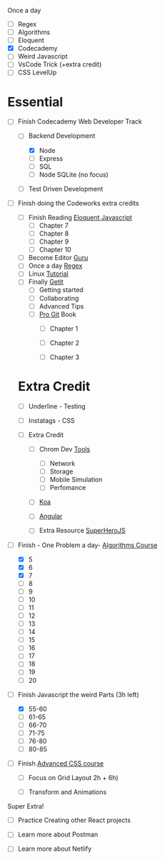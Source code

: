 Once a day

- [ ] Regex
- [ ] Algorithms
- [ ] Eloquent
- [x] Codecademy
- [ ] Weird Javascript
- [ ] VsCode Trick (+extra credit)
- [ ] CSS LevelUp

# Essential

- [ ] Finish Codecademy Web Developer Track

  - [ ] Backend Development
    - [x] Node
    - [ ] Express
    - [ ] SQL
    - [ ] Node SQLite (no focus)
  - [ ] Test Driven Development

  

- [ ] Finish doing the Codeworks extra credits
  - [ ] Finish Reading [Eloquent Javascript](https://www.youtube.com/watch?v=vU3IdMMt99E)
    - [ ] Chapter 7
    - [ ] Chapter 8
    - [ ] Chapter 9
    - [ ] Chapter 10
  - [ ] Become Editor [Guru](https://code.visualstudio.com/docs/getstarted/tips-and-tricks)
  - [ ] Once a day [Regex](https://regexone.com/)
  - [ ] Linux [Tutorial](https://ryanstutorials.net/linuxtutorial/)
  - [ ] Finally [Getit](https://www.atlassian.com/git)
    - [ ] Getting started
    - [ ] Collaborating
    - [ ] Advanced Tips
    - [ ] [Pro Git](https://git-scm.com/book/en/v2/) Book
      - [ ] Chapter 1
      - [ ] Chapter 2
      - [ ] Chapter 3

  

  # Extra Credit

  - [ ] Underline - Testing
  - [ ] Instatags - CSS

  - [ ] Extra Credit
    - [ ] Chrom Dev [Tools](https://developers.google.com/web/tools/chrome-devtools/)
      - [ ] Network
      - [ ] Storage
      - [ ] Mobile Simulation
      - [ ] Perfomance
    - [ ] [Koa](https://www.youtube.com/watch?v=z84uTk5zmak)
    - [ ] [Angular](https://www.youtube.com/watch?v=Fdf5aTYRW0E)
    - [ ] Extra Resource [SuperHeroJS](http://superherojs.com/)

  

- [ ] Finish - One Problem a day- [Algorithms Course](https://course.interviewespresso.com/)

  - [x] 5
  - [x] 6
  - [x] 7
  - [ ] 8
  - [ ] 9
  - [ ] 10
  - [ ] 11
  - [ ] 12
  - [ ] 13
  - [ ] 14
  - [ ] 15
  - [ ] 16
  - [ ] 17
  - [ ] 18
  - [ ] 19
  - [ ] 20

- [ ] Finish Javascript the weird Parts (3h left)

  - [x] 55-60
  - [ ] 61-65
  - [ ] 66-70
  - [ ] 71-75
  - [ ] 76-80
  - [ ] 80-85

- [ ] Finish [Advanced CSS course ](https://www.udemy.com/course/advanced-css-and-sass/learn/lecture/8312878#content) 

  - [ ] Focus on Grid Layout 2h + 6h)
  - [ ] Transform and Animations



Super Extra!

- [ ] Practice Creating other React projects
- [ ] Learn more about Postman
- [ ] Learn more about Netlify

